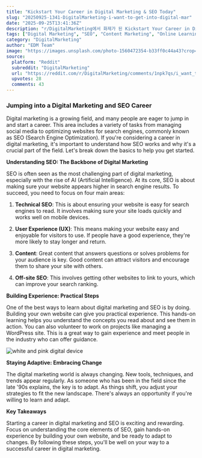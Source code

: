 ```yaml
---
title: "Kickstart Your Career in Digital Marketing & SEO Today"
slug: "20250925-1341-DigitalMarketing-i-want-to-get-into-digital-mar"
date: "2025-09-25T13:41:36Z"
description: "r/DigitalMarketing에서 화제가 된 Kickstart Your Career in Digital Marketing & SEO Today에 대한 깊이 있는 분석과 인사이트"
tags: ["Digital Marketing", "SEO", "Content Marketing", "Online Learning"]
category: "DigitalMarketing"
author: "EDM Team"
image: "https://images.unsplash.com/photo-1560472354-b33ff0c44a43?crop=entropy&cs=tinysrgb&fit=max&fm=jpg&ixid=M3w3OTU0NDF8MHwxfHNlYXJjaHwzfHxzZW98ZW58MXwwfHx8MTc1ODgwNzY4Mnww&ixlib=rb-4.1.0&q=80&w=1080"
source:
  platform: "Reddit"
  subreddit: "DigitalMarketing"
  url: "https://reddit.com/r/DigitalMarketing/comments/1npk7qs/i_want_to_get_into_digital_marketing_and_seo/"
  upvotes: 28
  comments: 43
---
```


### Jumping into a Digital Marketing and SEO Career

Digital marketing is a growing field, and many people are eager to jump in and start a career. This area includes a variety of tasks from managing social media to optimizing websites for search engines, commonly known as SEO (Search Engine Optimization). If you're considering a career in digital marketing, it's important to understand how SEO works and why it's a crucial part of the field. Let's break down the basics to help you get started.

**Understanding SEO: The Backbone of Digital Marketing**

SEO is often seen as the most challenging part of digital marketing, especially with the rise of AI (Artificial Intelligence). At its core, SEO is about making sure your website appears higher in search engine results. To succeed, you need to focus on four main areas: 

1. **Technical SEO**: This is about ensuring your website is easy for search engines to read. It involves making sure your site loads quickly and works well on mobile devices.
   
2. **User Experience (UX)**: This means making your website easy and enjoyable for visitors to use. If people have a good experience, they're more likely to stay longer and return.

3. **Content**: Great content that answers questions or solves problems for your audience is key. Good content can attract visitors and encourage them to share your site with others.

4. **Off-site SEO**: This involves getting other websites to link to yours, which can improve your search ranking.

**Building Experience: Practical Steps**

One of the best ways to learn about digital marketing and SEO is by doing. Building your own website can give you practical experience. This hands-on learning helps you understand the concepts you read about and see them in action. You can also volunteer to work on projects like managing a WordPress site. This is a great way to gain experience and meet people in the industry who can offer guidance.

![white and pink digital device](https://images.unsplash.com/photo-1611926653458-09294b3142bf?crop=entropy&cs=tinysrgb&fit=max&fm=jpg&ixid=M3w3OTU0NDF8MHwxfHNlYXJjaHwxMnx8ZGlnaXRhbCUyMG1hcmtldGluZ3xlbnwxfDB8fHwxNzU4NzIxMjI0fDA&ixlib=rb-4.1.0&q=80&w=1080)

**Staying Adaptive: Embracing Change**

The digital marketing world is always changing. New tools, techniques, and trends appear regularly. As someone who has been in the field since the late '90s explains, the key is to adapt. As things shift, you adjust your strategies to fit the new landscape. There's always an opportunity if you're willing to learn and adapt.

**Key Takeaways**

Starting a career in digital marketing and SEO is exciting and rewarding. Focus on understanding the core elements of SEO, gain hands-on experience by building your own website, and be ready to adapt to changes. By following these steps, you'll be well on your way to a successful career in digital marketing.